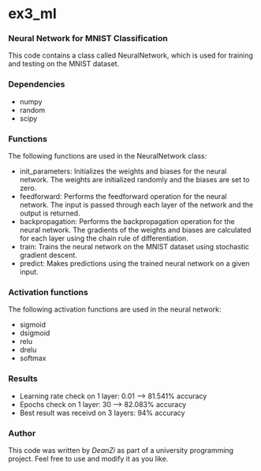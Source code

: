 # ex3_ml

### Neural Network for MNIST Classification
This code contains a class called NeuralNetwork, which is used for training and testing on the MNIST dataset. 

### Dependencies
* numpy
* random
* scipy

### Functions
The following functions are used in the NeuralNetwork class:

* init_parameters: Initializes the weights and biases for the neural network. The weights are initialized randomly and the biases are set to zero.
* feedforward: Performs the feedforward operation for the neural network. The input is passed through each layer of the network and the output is returned.
* backpropagation: Performs the backpropagation operation for the neural network. The gradients of the weights and biases are calculated for each layer using the chain rule of differentiation.
* train: Trains the neural network on the MNIST dataset using stochastic gradient descent.
* predict: Makes predictions using the trained neural network on a given input.

### Activation functions
The following activation functions are used in the neural network:

* sigmoid
* dsigmoid 
* relu
* drelu
* softmax

### Results

* Learning rate check on 1 layer: 0.01 --> 81.541% accuracy
* Epochs check on 1 layer: 30 -->  82.083% accuracy
* Best result was receivd on 3 layers: 94% accuracy


### Author
This code was written by *DeanZi* as part of a university programming project. Feel free to use and modify it as you like.
